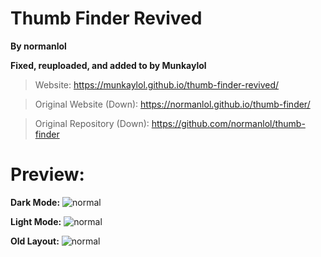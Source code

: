 # Thumb Finder Revived
**By normanlol**

**Fixed, reuploaded, and added to by Munkaylol**

> Website: https://munkaylol.github.io/thumb-finder-revived/

> Original Website (Down): https://normanlol.github.io/thumb-finder/

> Original Repository (Down): https://github.com/normanlol/thumb-finder

# Preview:

**Dark Mode:**
![normal](https://i.imgur.com/wQKKa3n.png)

**Light Mode:**
![normal](https://i.imgur.com/pNHd0Jy.png)

**Old Layout:**
![normal](https://i.imgur.com/R9q4wKg.png)
